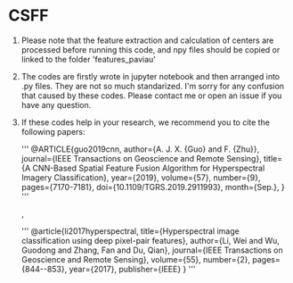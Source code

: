 # CSFF
1. Please note that the feature extraction and calculation of centers are processed 
before running this code, and npy files should be copied or linked to the folder 
'features_paviau'

2. The codes are firstly wrote in jupyter notebook and then arranged into .py files. 
They are not so much standarized. I'm sorry for any confusion that caused by these codes.
Please contact me or open an issue if you have any question.

3. If these codes help in your research, we recommend you to cite the following papers:

    '''
    @ARTICLE{guo2019cnn, 
        author={A. J. X. {Guo} and F. {Zhu}},
        journal={IEEE Transactions on Geoscience and Remote Sensing},
        title={A CNN-Based Spatial Feature Fusion Algorithm for Hyperspectral Imagery Classification},
        year={2019},
        volume={57},
        number={9},
        pages={7170-7181},
        doi={10.1109/TGRS.2019.2911993},
        month={Sep.},
    } 
    '''
    
    ,

    '''
    @article{li2017hyperspectral,
        title={Hyperspectral image classification using deep pixel-pair features},
        author={Li, Wei and Wu, Guodong and Zhang, Fan and Du, Qian},
        journal={IEEE Transactions on Geoscience and Remote Sensing},
        volume={55},
        number={2},
        pages={844--853},
        year={2017},
        publisher={IEEE}
    }
    '''

